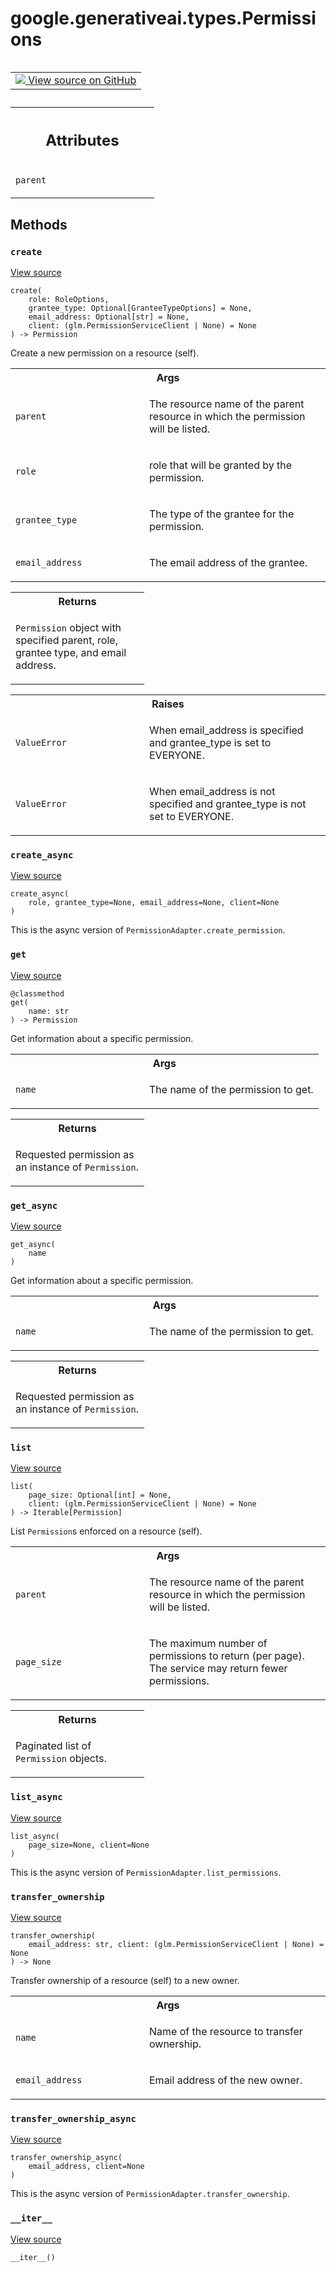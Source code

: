 <div itemscope itemtype="http://developers.google.com/ReferenceObject">
<meta itemprop="name" content="google.generativeai.types.Permissions" />
<meta itemprop="path" content="Stable" />
<meta itemprop="property" content="__init__"/>
<meta itemprop="property" content="__iter__"/>
<meta itemprop="property" content="create"/>
<meta itemprop="property" content="create_async"/>
<meta itemprop="property" content="get"/>
<meta itemprop="property" content="get_async"/>
<meta itemprop="property" content="list"/>
<meta itemprop="property" content="list_async"/>
<meta itemprop="property" content="transfer_ownership"/>
<meta itemprop="property" content="transfer_ownership_async"/>
</div>

# google.generativeai.types.Permissions

<!-- Insert buttons and diff -->

<table class="tfo-notebook-buttons tfo-api nocontent" align="left">
<td>
  <a target="_blank" href="https://github.com/google/generative-ai-python/blob/master/google/generativeai/types/permission_types.py#L270-L479">
    <img src="https://www.tensorflow.org/images/GitHub-Mark-32px.png" />
    View source on GitHub
  </a>
</td>
</table>





<pre class="devsite-click-to-copy prettyprint lang-py tfo-signature-link">
<code>google.generativeai.types.Permissions(
    parent
)
</code></pre>



<!-- Placeholder for "Used in" -->




<!-- Tabular view -->
 <table class="responsive fixed orange">
<colgroup><col width="214px"><col></colgroup>
<tr><th colspan="2"><h2 class="add-link">Attributes</h2></th></tr>

<tr>
<td>

`parent`<a id="parent"></a>

</td>
<td>



</td>
</tr>
</table>



## Methods

<h3 id="create"><code>create</code></h3>

<a target="_blank" class="external" href="https://github.com/google/generative-ai-python/blob/master/google/generativeai/types/permission_types.py#L317-L348">View source</a>

<pre class="devsite-click-to-copy prettyprint lang-py tfo-signature-link">
<code>create(
    role: RoleOptions,
    grantee_type: Optional[GranteeTypeOptions] = None,
    email_address: Optional[str] = None,
    client: (glm.PermissionServiceClient | None) = None
) -> Permission
</code></pre>

Create a new permission on a resource (self).


<!-- Tabular view -->
 <table class="responsive fixed orange">
<colgroup><col width="214px"><col></colgroup>
<tr><th colspan="2">Args</th></tr>

<tr>
<td>

`parent`

</td>
<td>

The resource name of the parent resource in which the permission will be listed.

</td>
</tr><tr>
<td>

`role`

</td>
<td>

role that will be granted by the permission.

</td>
</tr><tr>
<td>

`grantee_type`

</td>
<td>

The type of the grantee for the permission.

</td>
</tr><tr>
<td>

`email_address`

</td>
<td>

The email address of the grantee.

</td>
</tr>
</table>



<!-- Tabular view -->
 <table class="responsive fixed orange">
<colgroup><col width="214px"><col></colgroup>
<tr><th colspan="2">Returns</th></tr>
<tr class="alt">
<td colspan="2">

`Permission` object with specified parent, role, grantee type, and email address.

</td>
</tr>

</table>



<!-- Tabular view -->
 <table class="responsive fixed orange">
<colgroup><col width="214px"><col></colgroup>
<tr><th colspan="2">Raises</th></tr>

<tr>
<td>

`ValueError`

</td>
<td>

When email_address is specified and grantee_type is set to EVERYONE.

</td>
</tr><tr>
<td>

`ValueError`

</td>
<td>

When email_address is not specified and grantee_type is not set to EVERYONE.

</td>
</tr>
</table>



<h3 id="create_async"><code>create_async</code></h3>

<a target="_blank" class="external" href="https://github.com/google/generative-ai-python/blob/master/google/generativeai/types/permission_types.py#L350-L368">View source</a>

<pre class="devsite-click-to-copy prettyprint lang-py tfo-signature-link">
<code>create_async(
    role, grantee_type=None, email_address=None, client=None
)
</code></pre>

This is the async version of `PermissionAdapter.create_permission`.


<h3 id="get"><code>get</code></h3>

<a target="_blank" class="external" href="https://github.com/google/generative-ai-python/blob/master/google/generativeai/types/permission_types.py#L419-L430">View source</a>

<pre class="devsite-click-to-copy prettyprint lang-py tfo-signature-link">
<code>@classmethod</code>
<code>get(
    name: str
) -> Permission
</code></pre>

Get information about a specific permission.


<!-- Tabular view -->
 <table class="responsive fixed orange">
<colgroup><col width="214px"><col></colgroup>
<tr><th colspan="2">Args</th></tr>

<tr>
<td>

`name`

</td>
<td>

The name of the permission to get.

</td>
</tr>
</table>



<!-- Tabular view -->
 <table class="responsive fixed orange">
<colgroup><col width="214px"><col></colgroup>
<tr><th colspan="2">Returns</th></tr>
<tr class="alt">
<td colspan="2">

Requested permission as an instance of `Permission`.

</td>
</tr>

</table>



<h3 id="get_async"><code>get_async</code></h3>

<a target="_blank" class="external" href="https://github.com/google/generative-ai-python/blob/master/google/generativeai/types/permission_types.py#L432-L443">View source</a>

<pre class="devsite-click-to-copy prettyprint lang-py tfo-signature-link">
<code>get_async(
    name
)
</code></pre>

Get information about a specific permission.


<!-- Tabular view -->
 <table class="responsive fixed orange">
<colgroup><col width="214px"><col></colgroup>
<tr><th colspan="2">Args</th></tr>

<tr>
<td>

`name`

</td>
<td>

The name of the permission to get.

</td>
</tr>
</table>



<!-- Tabular view -->
 <table class="responsive fixed orange">
<colgroup><col width="214px"><col></colgroup>
<tr><th colspan="2">Returns</th></tr>
<tr class="alt">
<td colspan="2">

Requested permission as an instance of `Permission`.

</td>
</tr>

</table>



<h3 id="list"><code>list</code></h3>

<a target="_blank" class="external" href="https://github.com/google/generative-ai-python/blob/master/google/generativeai/types/permission_types.py#L370-L393">View source</a>

<pre class="devsite-click-to-copy prettyprint lang-py tfo-signature-link">
<code>list(
    page_size: Optional[int] = None,
    client: (glm.PermissionServiceClient | None) = None
) -> Iterable[Permission]
</code></pre>

List `Permission`s enforced on a resource (self).


<!-- Tabular view -->
 <table class="responsive fixed orange">
<colgroup><col width="214px"><col></colgroup>
<tr><th colspan="2">Args</th></tr>

<tr>
<td>

`parent`

</td>
<td>

The resource name of the parent resource in which the permission will be listed.

</td>
</tr><tr>
<td>

`page_size`

</td>
<td>

The maximum number of permissions to return (per page). The service may return fewer permissions.

</td>
</tr>
</table>



<!-- Tabular view -->
 <table class="responsive fixed orange">
<colgroup><col width="214px"><col></colgroup>
<tr><th colspan="2">Returns</th></tr>
<tr class="alt">
<td colspan="2">

Paginated list of `Permission` objects.

</td>
</tr>

</table>



<h3 id="list_async"><code>list_async</code></h3>

<a target="_blank" class="external" href="https://github.com/google/generative-ai-python/blob/master/google/generativeai/types/permission_types.py#L398-L414">View source</a>

<pre class="devsite-click-to-copy prettyprint lang-py tfo-signature-link">
<code>list_async(
    page_size=None, client=None
)
</code></pre>

This is the async version of `PermissionAdapter.list_permissions`.


<h3 id="transfer_ownership"><code>transfer_ownership</code></h3>

<a target="_blank" class="external" href="https://github.com/google/generative-ai-python/blob/master/google/generativeai/types/permission_types.py#L445-L464">View source</a>

<pre class="devsite-click-to-copy prettyprint lang-py tfo-signature-link">
<code>transfer_ownership(
    email_address: str, client: (glm.PermissionServiceClient | None) = None
) -> None
</code></pre>

Transfer ownership of a resource (self) to a new owner.


<!-- Tabular view -->
 <table class="responsive fixed orange">
<colgroup><col width="214px"><col></colgroup>
<tr><th colspan="2">Args</th></tr>

<tr>
<td>

`name`

</td>
<td>

Name of the resource to transfer ownership.

</td>
</tr><tr>
<td>

`email_address`

</td>
<td>

Email address of the new owner.

</td>
</tr>
</table>



<h3 id="transfer_ownership_async"><code>transfer_ownership_async</code></h3>

<a target="_blank" class="external" href="https://github.com/google/generative-ai-python/blob/master/google/generativeai/types/permission_types.py#L466-L479">View source</a>

<pre class="devsite-click-to-copy prettyprint lang-py tfo-signature-link">
<code>transfer_ownership_async(
    email_address, client=None
)
</code></pre>

This is the async version of `PermissionAdapter.transfer_ownership`.


<h3 id="__iter__"><code>__iter__</code></h3>

<a target="_blank" class="external" href="https://github.com/google/generative-ai-python/blob/master/google/generativeai/types/permission_types.py#L395-L396">View source</a>

<pre class="devsite-click-to-copy prettyprint lang-py tfo-signature-link">
<code>__iter__()
</code></pre>






